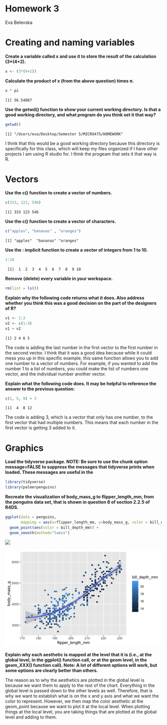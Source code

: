 # Homework 3
Eva Belevska

# Creating and naming variables

**Create a variable called x and use it to store the result of the
calculation (3\*(4+2).**

``` r
x <- (3*(4+2))
```

**Calculate the product of x (from the above question) times π.**

``` r
x * pi
```

    [1] 56.54867

**Use the getwd() function to show your current working directory. Is
that a good working directory, and what program do you think set it that
way?**

``` r
getwd()
```

    [1] "/Users/eva/Desktop/Semester 5/MICRO475/HOMEWORK"

I think that this would be a good working directory because this
directory is specifically for this class, which will keep my files
organized if I have other projects I am using R studio for. I think the
progeam that sets it that way is R.

# Vectors

**Use the c() function to create a vector of numbers.**

``` r
c(333, 123, 546)
```

    [1] 333 123 546

**Use the c() function to create a vector of characters.**

``` r
c("apples", "bananas" , "oranges")
```

    [1] "apples"  "bananas" "oranges"

**Use the : implicit function to create a vector of integers from 1 to
10.**

``` r
1:10
```

     [1]  1  2  3  4  5  6  7  8  9 10

**Remove (delete) every variable in your workspace.**

``` r
rm(list = ls()) 
```

**Explain why the following code returns what it does. Also address
whether you think this was a good decision on the part of the designers
of R?**

``` r
v1 <- 1:3
v2 <- c(1:4)
v1 + v2
```

    [1] 2 4 6 5

The code is adding the last number in the first vector to the first
number in the second vector. I think that it was a good idea because
while it could mess you up in this specific example, this same function
allows you to add one number to a vector of numbers. For example, if you
wanted to add the number 1 to a list of numbers, you could make the list
of numbers one vector, and the individual number another vector.

**Explain what the following code does. It may be helpful to reference
the answer to the previous question:**

``` r
c(1, 5, 9) + 3
```

    [1]  4  8 12

The code is adding 3, which is a vector that only has one number, to the
first vector that had multiple numbers. This means that each number in
the first vector is getting 3 added to it.

# Graphics

**Load the tidyverse package. NOTE: Be sure to use the chunk option
message=FALSE to suppress the messages that tidyverse prints when
loaded. These messages are useful in the**

``` r
library(tidyverse)
library(palmerpenguins)
```

**Recreate the visualization of body_mass_g to flipper_length_mm, from
the penguins data set, that is shown in question 8 of section 2.2.5 of
R4DS.**

``` r
ggplot(data = penguins, 
       mapping = aes(x=flipper_length_mm, y=body_mass_g, color = bill_depth_mm)) +
  geom_point(aes(color = bill_depth_mm)) +
  geom_smooth(method="loess")
```

![](HWK_03_files/figure-commonmark/unnamed-chunk-11-1.png)

![](HWK_03_graph.png)

**Explain why each aesthetic is mapped at the level that it is (i.e., at
the global level, in the ggplot() function call, or at the geom level,
in the geom_XXX() function call). Note: A lot of different options will
work, but some options are clearly better than others.**

The reason as to why the aesthetics are plotted in the global level is
because we want them to apply to the rest of the chart. Everything in
the global level is passed down to the other levels as well. Therefore,
that is why we want to establish what is on the x and y axis and what we
want the color to represent. However, we then map the color aesthetic at
the geom_point because we want to plot it at the local level. When
plotting things at the local level, you are taking things that are
plotted at the global level and adding to them.
